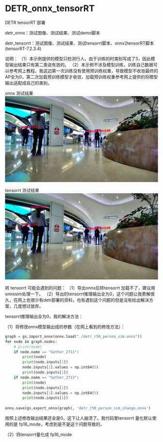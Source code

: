 # DETR_onnx_tensorRT
DETR tensorRT 部署

detr_onnx：测试图像、测试结果、测试demo脚本

detr_tensorrt：测试图像、测试结果、测试tensorrt脚本、onnx2tensorRT脚本(tensorRT-7.2.3.4)

说明：
（1）本示例提供的模型只检测行人，由于训练的时类别写成了3，因此模型输出结果只有第二类说有效的。
（2）本示例不涉及模型训练，训练自己数据可以参考网上教程。我这边第一次训练没有使用预训练权重，导致模型不收敛最终的AP全为0，第二次加载预训练模型才收敛，加载预训练权重参考网上提供的将模型输出适配成自己的类别。

onnx 测试结果
![image](https://github.com/cqu20160901/DETR_onnx_tensorRT/blob/main/detr_onnx/test_onnx_result.jpg)

tensorrt 测试结果
![image](https://github.com/cqu20160901/DETR_onnx_tensorRT/blob/main/detr_tensorrt/test_result_tensorRT.jpg)

转 tensorrt 可能会遇到的问题：
（1）导出onnx后转tensorrt 加载不了，建议用onnxsim处理一下。
（2）导出的tensorrt推理输出全为0，这个问题让我费解很久，在网上也很少有detr部署的资料，也有遇到这个问题的但是没有给出解决方案，几度想过放弃。

tensorrt推理输出全为0，我的解决方法：

（1）将修改onnx模型输出成的参数（在网上看到的修改方法）：

```python
graph = gs.import_onnx(onnx.load("./detr_r50_person_sim.onnx"))
for node in graph.nodes:
    # print(node)
    if node.name == "Gather_2711":
        print(node)
        print(node.inputs[1])
        node.inputs[1].values = np.int64(5)
        print(node.inputs[1])
    if node.name == "Gather_2713":
        print(node)
        print(node.inputs[1])
        node.inputs[1].values = np.int64(5)
        print(node.inputs[1])

onnx.save(gs.export_onnx(graph), 'detr_r50_person_sim_change.onnx')
```

按照上述修改输出结果还全是0，这下让人崩溃了。我代码里tensorrt 量化默认使用的是 fp16_mode，考虑到是不是这个问题导致的，

（2）将tensorrt量化成 fp16_mode 
